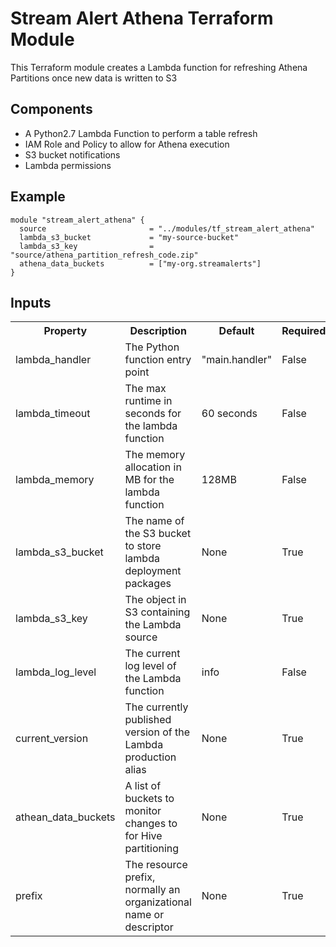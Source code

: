 # Stream Alert Athena Terraform Module
This Terraform module creates a Lambda function for refreshing Athena Partitions once new data is written to S3

## Components
* A Python2.7 Lambda Function to perform a table refresh
* IAM Role and Policy to allow for Athena execution
* S3 bucket notifications
* Lambda permissions

## Example
```
module "stream_alert_athena" {
  source                       = "../modules/tf_stream_alert_athena"
  lambda_s3_bucket             = "my-source-bucket"
  lambda_s3_key                = "source/athena_partition_refresh_code.zip"
  athena_data_buckets          = ["my-org.streamalerts"]
}
```

## Inputs
<table>
  <tr>
    <th>Property</th>
    <th>Description</th>
    <th>Default</th>
    <th>Required</th>
  </tr>
  <tr>
    <td>lambda_handler</td>
    <td>The Python function entry point</td>
    <td>"main.handler"</td>
    <td>False</td>
  </tr>
  <tr>
    <td>lambda_timeout</td>
    <td>The max runtime in seconds for the lambda function</td>
    <td>60 seconds</td>
    <td>False</td>
  </tr>
  <tr>
    <td>lambda_memory</td>
    <td>The memory allocation in MB for the lambda function</td>
    <td>128MB</td>
    <td>False</td>
  </tr>
  <tr>
    <td>lambda_s3_bucket</td>
    <td>The name of the S3 bucket to store lambda deployment packages</td>
    <td>None</td>
    <td>True</td>
  </tr>
  <tr>
    <td>lambda_s3_key</td>
    <td>The object in S3 containing the Lambda source</td>
    <td>None</td>
    <td>True</td>
  </tr>
  <tr>
    <td>lambda_log_level</td>
    <td>The current log level of the Lambda function</td>
    <td>info</td>
    <td>False</td>
  </tr>
  <tr>
    <td>current_version</td>
    <td>The currently published version of the Lambda production alias</td>
    <td>None</td>
    <td>True</td>
  </tr>
  <tr>
    <td>athean_data_buckets</td>
    <td>A list of buckets to monitor changes to for Hive partitioning</td>
    <td>None</td>
    <td>True</td>
  </tr>
  <tr>
    <td>prefix</td>
    <td>The resource prefix, normally an organizational name or descriptor</td>
    <td>None</td>
    <td>True</td>
  </tr>
</table>


